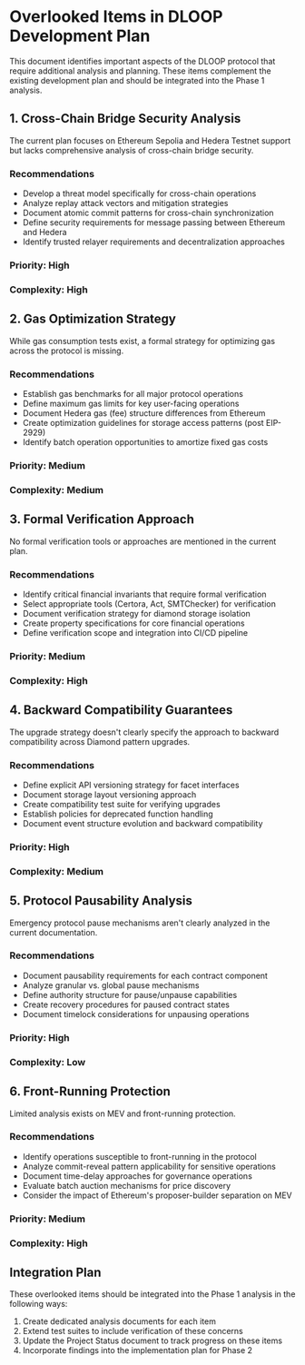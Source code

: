 # Overlooked Items in DLOOP Development Plan

This document identifies important aspects of the DLOOP protocol that require additional analysis and planning. These items complement the existing development plan and should be integrated into the Phase 1 analysis.

## 1. Cross-Chain Bridge Security Analysis

The current plan focuses on Ethereum Sepolia and Hedera Testnet support but lacks comprehensive analysis of cross-chain bridge security.

### Recommendations

- Develop a threat model specifically for cross-chain operations
- Analyze replay attack vectors and mitigation strategies
- Document atomic commit patterns for cross-chain synchronization
- Define security requirements for message passing between Ethereum and Hedera
- Identify trusted relayer requirements and decentralization approaches

### Priority: High
### Complexity: High

## 2. Gas Optimization Strategy

While gas consumption tests exist, a formal strategy for optimizing gas across the protocol is missing.

### Recommendations

- Establish gas benchmarks for all major protocol operations
- Define maximum gas limits for key user-facing operations
- Document Hedera gas (fee) structure differences from Ethereum
- Create optimization guidelines for storage access patterns (post EIP-2929)
- Identify batch operation opportunities to amortize fixed gas costs

### Priority: Medium
### Complexity: Medium

## 3. Formal Verification Approach

No formal verification tools or approaches are mentioned in the current plan.

### Recommendations

- Identify critical financial invariants that require formal verification
- Select appropriate tools (Certora, Act, SMTChecker) for verification
- Document verification strategy for diamond storage isolation
- Create property specifications for core financial operations
- Define verification scope and integration into CI/CD pipeline

### Priority: Medium
### Complexity: High

## 4. Backward Compatibility Guarantees

The upgrade strategy doesn't clearly specify the approach to backward compatibility across Diamond pattern upgrades.

### Recommendations

- Define explicit API versioning strategy for facet interfaces
- Document storage layout versioning approach
- Create compatibility test suite for verifying upgrades
- Establish policies for deprecated function handling
- Document event structure evolution and backward compatibility

### Priority: High
### Complexity: Medium

## 5. Protocol Pausability Analysis

Emergency protocol pause mechanisms aren't clearly analyzed in the current documentation.

### Recommendations

- Document pausability requirements for each contract component
- Analyze granular vs. global pause mechanisms
- Define authority structure for pause/unpause capabilities
- Create recovery procedures for paused contract states
- Document timelock considerations for unpausing operations

### Priority: High
### Complexity: Low

## 6. Front-Running Protection

Limited analysis exists on MEV and front-running protection.

### Recommendations

- Identify operations susceptible to front-running in the protocol
- Analyze commit-reveal pattern applicability for sensitive operations
- Document time-delay approaches for governance operations
- Evaluate batch auction mechanisms for price discovery
- Consider the impact of Ethereum's proposer-builder separation on MEV

### Priority: Medium
### Complexity: High

## Integration Plan

These overlooked items should be integrated into the Phase 1 analysis in the following ways:

1. Create dedicated analysis documents for each item
2. Extend test suites to include verification of these concerns
3. Update the Project Status document to track progress on these items
4. Incorporate findings into the implementation plan for Phase 2